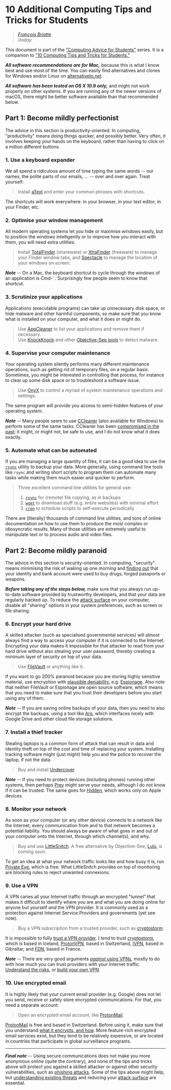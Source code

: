 # 10 Additional Computing Tips and Tricks for Students

> _[François Briatte](mailto:f.briatte@gmail.com)_  
> _\today_

This document is part of the ["Computing Advice for Students"][computing] series. It is a companion to ["10 Computing Tips and Tricks for Students."][computing-tricks-1-pdf]

[computing]: https://github.com/briatte/computing
[computing-tricks-1-pdf]: https://github.com/briatte/computing/blob/master/02-computing-tricks-1/computing-tricks-1.pdf

___All software recommendations are for Mac,___ because this is what I know best and use most of the time. You can easily find alternatives and clones for Windows and/or Linux on [alternativeto.net][alternativeto].

[alternativeto]: https://alternativeto.net/

___All software has been tested on OS X 10.9 only,___ and might not work properly on other systems. If you are running any of the newer versions of macOS, there might be better software available than that recommended below.

## Part 1: Become mildly perfectionist

The advice in this section is productivity-oriented. In computing, "productivity" means doing things quicker, and possibly better. Very often, it involves keeping your hands on the keyboard, rather than having to click on a million different buttons.

### 1. Use a keyboard expander

We all spend a ridiculous amount of time typing the same words -- our names, the polite parts of our emails, … -- over and over again. Treat yourself:

> Install [aText][atext] and enter your common phrases with shortcuts.

[atext]: https://www.trankynam.com/atext/

The shortcuts will work everywhere: in your browser, in your text editor, in your Finder, etc.

### 2. Optimise your window management

All modern operating systems let you hide or maximise windows easily, but to position the windows intelligently or to improve how you interact with them, you will need extra utilities.

> Install [TotalFinder][totalfinder] (shareware) or [XtraFinder][xtrafinder] (freeware) to manage your Finder window tabs, and [Spectacle][spectacle] to manage the location of your windows on screen.

[totalfinder]: https://totalfinder.binaryage.com/
[xtrafinder]: http://www.trankynam.com/xtrafinder/
[spectacle]: https://www.spectacleapp.com/

___Note___ -- On a Mac, the keyboard shortcut to cycle through the windows of an application is Cmd-``` ` ```. Surprisingly few people seem to know that shortcut.

### 3. Scrutinize your applications

Applications (executable programs) can take up unnecessary disk space, or hide malware and other harmful components, so make sure that you know what is installed on your computer, and what it does or might do.

> Use [AppCleaner][appcleaner] to list your applications and remove them if necessary.  
> Use [KnockKnock][knockknock] and other [Objective-See tools][objective-see] to detect malware.

[appcleaner]: https://freemacsoft.net/appcleaner/
[knockknock]: https://objective-see.com/products/knockknock.html
[objective-see]: https://objective-see.com/products.html

### 4. Supervise your computer maintenance

Your operating system silently performs many different maintenance operations, such as getting rid of temporary files, on a regular basis. Sometimes, you might be interested in controlling that process, for instance to clear up some disk space or to troubleshoot a software issue.

> Use [OnyX][onyx] to control a myriad of system maintenance operations and settings.  

[onyx]: https://www.titanium-software.fr/en/onyx.html

The same program will provide you access to semi-hidden features of your operating system.

___Note___ -- Many people seem to use [CCleaner][ccleaner] (also available for Windows) to perform some of the same tasks. CCleaner has been [compromised in the past][ccleaner-hijack]: it might, or might not, be safe to use, and I do not know what it does exactly.

[ccleaner]: http://www.piriform.com/ccleaner
[ccleaner-hijack]: https://www.wired.com/story/ccleaner-malware-targeted-tech-firms/

### 5. Automate what can be automated

If you are managing a large quantity of files, it can be a good idea to use the [`rsync`][rsync] utility to backup your data. More generally, using command line tools like `rsync` and writing short scripts to program them can automate many tasks while making them much easier and quicker to perform.

> Three excellent command line utilities for general use:  
> 1. [`rsync`][rsync] for (remote) file copying, as in backups  
> 2. [`wget`][wget] to download stuff (e.g. entire websites) with minimal effort  
> 3. [`cron`][cron] to schedule scripts to self-execute periodically

[rsync]: https://rsync.samba.org/
[wget]: https://www.gnu.org/software/wget/
[cron]: http://www.unixgeeks.org/security/newbie/unix/cron-1.html

There are (literally) thousands of command line utilities, and tons of online documentation on how to use them to produce the most complex or idiosyncratic results. Many of those utilities are extremely useful to manipulate text or to process audio and video files.

## Part 2: Become mildly paranoid

The advice in this section is security-oriented. In computing, "security" means minimising the risk of waking up one morning and [finding out][identity-theft] that your identity and bank account were used to buy drugs, forged passports or weapons.

[identity-theft]: http://www.kalzumeus.com/2017/09/09/identity-theft-credit-reports/

___Before taking any of the steps below,___ make sure that you always run up-to-date software provided by trustworthy developers, and that your data are regularly backed up. To reduce the [attack surface][attack-surface] on your computer, disable all "sharing" options in your system preferences, such as screen or file sharing.

[attack-surface]: https://en.wikipedia.org/wiki/Attack_surface

### 6. Encrypt your hard drive

A skilled attacker (such as specialised governmental services) will almost always find a way to access your computer if it is connected to the Internet. Encrypting your data makes it impossible for that attacker to read from your hard drive without also stealing your user password, thereby creating a minimum layer of security on top of your data.

> Use [FileVault][filevault] or anything like it.

[filevault]: https://en.wikipedia.org/wiki/FileVault

If you want to go 200% paranoid because you are storing highly sensitive material, use encryption with [plausible deniability][plausible-deniability], e.g. [Espionage][espionage]. Also note that neither FileVault or Espionage are open source software, which means that you need to make sure that you trust their developers before you start using any of them.

[espionage]: https://www.espionageapp.com/
[plausible-deniability]: https://en.wikipedia.org/wiki/Plausible_deniability#Use_in_computer_networks

___Note___ -- If you are saving online backups of your data, then you need to also encrypt the backups, using a tool like [Arq][arq], which interfaces nicely with Google Drive and other cloud file storage solutions.

[arq]: https://www.arqbackup.com/

### 7. Install a thief tracker

Stealing laptops is a common form of attack that can result in data and identity theft on top of the cost and time of replacing your system. Installing tracking software might (just might) help you and the police to recover the laptop, if not the data.

> Buy and install [Undercover][undercover].

[undercover]: http://orbicule.com/undercover/mac/

___Note___ -- If you need to protect devices (including phones) running other systems, then perhaps [Prey][prey] might serve your needs, although I do not know if it can be trusted. The same goes for [Hidden][hidden], which works only on Apple devices.

[prey]: https://www.preyproject.com/
[hidden]: http://hiddenapp.com/

### 8. Monitor your network

As soon as your computer (or any other device) connects to a network like the Internet, every communication from and to that network becomes a potential liability. You should always be aware of what goes in and out of your computer onto the Internet, through which channel(s), and why.

> Buy and use [LittleSnitch][littlesnitch]. A free alternative by Objective-See, [Lulu][lulu], is coming soon.

[littlesnitch]: https://www.obdev.at/products/littlesnitch/index.html
[lulu]: https://objective-see.com/products/lulu.html

To get an idea at what your network traffic looks like and how busy it is, run [Private Eye][private-eye], which is free. What LittleSnitch provides on top of monitoring are blocking rules to reject unwanted connexions.

[private-eye]: https://radiosilenceapp.com/private-eye

### 9. Use a VPN

A VPN caries all your Internet traffic through an encrypted "tunnel" that makes it difficult to identify where you are and what you are doing online for anyone but yourself _and_ the VPN provider. It is commonly used as a protection against Internet Service Providers and governments (yet see note).

> Buy a VPN subscription from a trusted provider, such as [cryptostorm][cryptostorm].

[fdn-vpn]: https://www.fdn.fr/services/vpn/

It is impossible to fully [trust a VPN provider][trust-a-vpn]. I _tend_ to trust [cryptostorm][cryptostorm], which is based in Iceland, [ProtonVPN][proton-vpn], based in Switzerland, [IVPN][ivpn], based in Gibraltar, and [FDN][fdn-vpn], based in France.

___Note___ -- There are very good arguments [_against_ using VPNs][do-not-use-a-vpn], mostly to do with how much you can trust providers with your Internet traffic. [Understand the risks][vpn-guidance], or [build your own VPN][build-your-vpn].

[trust-a-vpn]: https://protonmail.com/blog/trusted-vpn/
[cryptostorm]: https://cryptostorm.is/
[proton-vpn]: https://protonvpn.com/
[ivpn]: https://www.ivpn.net/
[do-not-use-a-vpn]: https://gist.github.com/joepie91/5a9909939e6ce7d09e29
[vpn-guidance]: https://ssd.eff.org/en/module/choosing-vpn-thats-right-you
[build-your-vpn]: https://arstechnica.com/gadgets/2017/05/how-to-build-your-own-vpn-if-youre-rightfully-wary-of-commercial-options/

### 10. Use encrypted email

It is highly likely that your current email provider (e.g. Google) does not let you send, receive or safely store encrypted communications. For that, you need a separate account:

> Open an encrypted email account, like [ProtonMail][protonmail].

[protonmail]: https://protonmail.com/

[ProtonMail][protonmail] is free and based in Switzerland. Before using it, make sure that you understand [what it encrypts, and how][protonmail-encryption]. More feature-rich encrypted email services exist, but they tend to be relatively expensive, or are located in countries that participate in global surveillance programs.

[protonmail-encryption]: https://protonmail.com/support/knowledge-base/what-is-encrypted/

* * *

___Final note___ -- Using secure communications does not make you more anonymous online (quite the contrary), and none of the tips and tricks above will protect you against a skilled attacker or against other security vulnerabilities, such as [phishing attacks][phishing-attacks]. Some of the tips above might help, but [understanding existing threats][threat-models] and reducing your [attack surface][attack-surface] are essential.

[phishing-attacks]: https://ssd.eff.org/en/module/how-avoid-phishing-attacks
[threat-models]: https://ssd.eff.org/en/glossary/threat-model
